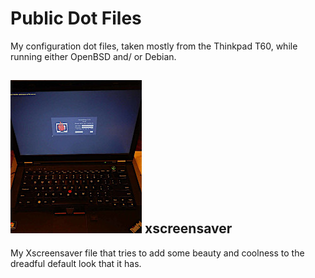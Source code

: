 # Public Dot Files

My configuration dot files, taken mostly from the Thinkpad T60, while running either OpenBSD and/ or Debian.

## ![.xscreensaver](Pics/DSCN0052.01.thumb.jpg) xscreensaver
My Xscreensaver file that tries to add some beauty and coolness to the dreadful default look that it has.
